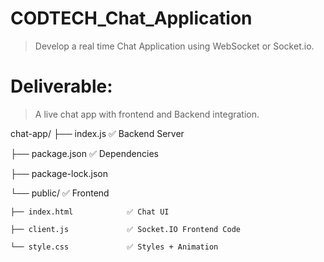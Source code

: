 # CODTECH_Chat_Application
> Develop a real time Chat Application using WebSocket or Socket.io. 

# Deliverable: 
> A live chat app with frontend and Backend integration.


chat-app/
├── index.js                  ✅ Backend Server

├── package.json              ✅ Dependencies

├── package-lock.json

└── public/                   ✅ Frontend

    ├── index.html            ✅ Chat UI
    
    ├── client.js             ✅ Socket.IO Frontend Code
    
    └── style.css             ✅ Styles + Animation
